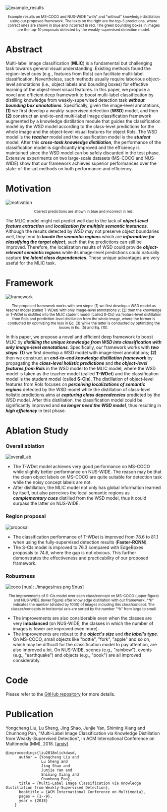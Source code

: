 [example_results]: ./images/example_results.png
![example_results]
<p align = 'center'>
    <small>Example results on MS-COCO and NUS-WIDE "with" and "without" knowledge distillation using our proposed framework. The texts on the right are the top-3 predictions, where correct ones are shown in blue and incorrect in red. The green bounding boxes in images are the top-10 proposals detected by the weakly-supervised detection model.</small>
</p>

# Abstract   

Multi-label image classification (__MLIC__) is a fundamental but challenging task towards general visual understanding. Existing methods found the region-level cues (e.g., features from RoIs) can facilitate multi-label classification. Nevertheless, such methods usually require laborious object-level annotations (i.e., object labels and bounding boxes) for effective learning of the object-level visual features. In this paper, we propose a novel and efficient deep framework to boost multi-label classification by distilling knowledge from weakly-supervised detection task ___without bounding box annotations___. Specifically, given the image-level annotations, __(1)__ we first develop a weakly-supervised detection (__WSD__) model, and then __(2)__ construct an end-to-end multi-label image classification framework augmented by a knowledge distillation module that guides the classification model by the WSD model according to the class-level predictions for the whole image and the object-level visual features for object RoIs. The WSD model is the ___teacher___ model and the classification model is the ___student___ model. After this ___cross-task knowledge distillation___, the performance of the classification model is significantly improved and the efficiency is maintained since the WSD model can be safely discarded in the test phase. Extensive experiments on two large-scale datasets (MS-COCO and NUS-WIDE) show that our framework achieves superior performances over the state-of-the-art methods on both performance and efficiency.

# Motivation

[motivation]: ./images/motivation.jpg
![motivation]
<p align = 'center'>
<small>Correct predictions are shown in blue and incorrect in red.</small>
</p>

The MLIC model might not predict well due to the lack of ___object-level feature extraction___ and ___localization for multiple semantic instances___. Although the results detected by WSD may not preserve object boundaries well, they tend to ___locate the semantic regions___ which are ___informative for classifying the target object___, such that the predictions can still be improved. Therefore, the localization results of WSD could provide ___object-relevant semantic regions___ while its image-level predictions could naturally capture ___the latent class dependencies___. These unique advantages are very useful for the MLIC task.

# Framework

[framework]: ./images/framework.png
![framework]
<p align = 'center'>
<small>The proposed framework works with two steps: (1) we first develop a WSD model as teacher model (called T-WDet) with only image-level annotations y; (2) then the knowledge in T-WDet is distilled into the MLIC student model (called S-Cls) via feature-level distillation from RoIs and prediction-level distillation from the whole image, where the former is conducted by optimizing the loss in Eq. (3) while the latter is conducted by optimizing the losses in Eq. (5) and Eq. (10). </small>
</p>

In this paper, we propose a novel and efficient deep framework to boost MLIC by ___distilling the unique knowledge from WSD into classification with only image-level annotations___. Specifically, our framework works with ___two steps___: __(1)__ we first develop a WSD model with image-level annotations; __(2)__ then we construct an ___end-to-end knowledge distillation framework___ by propagating the ___class-level holistic predictions___ and ___the object-level features from RoIs___ in the WSD model to the MLIC model, where the WSD model is taken as the teacher model (called __T-WDet__) and the classification model is the student model (called __S-Cls__). The distillation of object-level features from RoIs focuses on ___perceiving localizations of semantic regions___ detected by the WSD model while the distillation of class-level holistic predictions aims at ___capturing class dependencies___ predicted by the WSD model. After this distillation, the classification model could be significantly improved and ___no longer need the WSD model___, thus resulting in ___high efficiency___ in test phase.

# Ablation Study

### Overall ablation

[overall_ab]: ./images/overall_ab.jpg
![overall_ab]

- The T-WDet model achieves very good performance on MS-COCO while slightly better performance on NUS-WIDE. The reason may be that the clean object labels on MS-COCO are quite suitable for detection task while the noisy concept labels are not.
- After distillation, the MLIC model not only has global information learned by itself, but also perceives the local semantic regions as ___complementary cues___ distilled from the WSD model, thus it could surpass the latter on NUS-WIDE.

### Region proposal

[proposal]: ./images/proposal.jpg
![proposal]

- The classification performance of T-WDet is improved from 78.6 to 81.1 when using the fully-supervised detection results (__Faster-RCNN__).
- The S-Cls model is improved to 76.3 compared with EdgeBoxes proposals to 74.6, where the gap is not obvious. This further demonstrates the effectiveness and practicability of our proposed framework.

### Robustness 

[coco]: ./images/coco.png
![coco]
[nus]: ./images/nus.png
![nus]
<p align = 'center'><small>The improvements of S-Cls model over each class/concept on MS-COCO (upper figure) and NUS-WIDE (lower figure) after knowledge distillation with our framework. "*k" indicates the number (divided by 1000) of images including this class/concept. The classes/concepts in horizontal axis are sorted by the number "*k" from large to small.</small></p>

- The improvements are also considerable even when the classes are very __imbalanced__ (on NUS-WIDE, the classes in which the number of images is fewer are improved even more).
- The improvements are robust to the ___object's size___ and ___the label's type___. On MS-COCO, small objects like "bottle", "fork", "apple" and so on, which may be difficult for the classification model to pay attention, are also improved a lot. On NUS-WIDE, scenes (e.g., "rainbow"), events (e.g., "earthquake") and objects (e.g., "book") are all improved considerably.

# Code

Please refer to the [GitHub repository](https://github.com/Yochengliu/MLIC-KD-WSD) for more details. 

# Publication

Yongcheng Liu, Lu Sheng, Jing Shao, Junjie Yan, Shiming Xiang and Chunhong Pan, "Multi-Label Image Classification via Knowledge Distillation from Weakly-Supervised Detection", in ACM International Conference on Multimedia (MM), 2018. [[arxiv](https://arxiv.org/abs/1805.03857)]

```
@inproceedings{liu2018mlickdwsd,   
      author = {Yongcheng Liu and    
                Lu Sheng and    
                Jing Shao and   
                Junjie Yan and   
                Shiming Xiang and   
                Chunhong Pan},   
      title = {Multi-Label Image Classification via Knowledge Distillation from Weakly-Supervised Detection},   
      booktitle = {ACM International Conference on Multimedia},    
      pages = {1--9},  
      year = {2018}   
    }   
```
